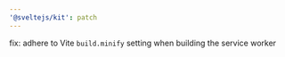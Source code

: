 ```yaml
---
'@sveltejs/kit': patch
---
```


fix: adhere to Vite `build.minify` setting when building the service worker
